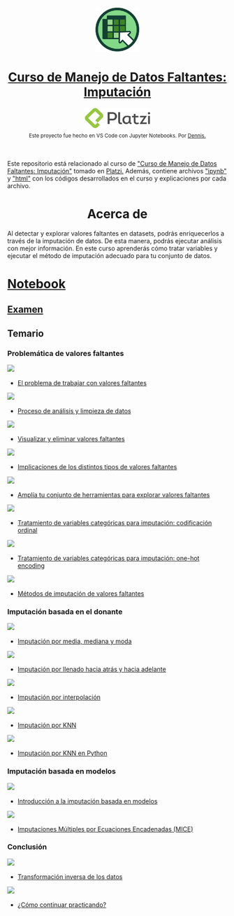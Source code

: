 <p align="center"><a href="https://platzi.com/cursos/datos-faltantes-imputacion"><img src="codes/images/logo.png" alt="MarkText" width="100" height="100"></p>

<h1 align="center"><a href="https://platzi.com/cursos/datos-faltantes-imputacion">Curso de Manejo de Datos Faltantes: Imputación</a></h1>

<div align="center">
  <a href="https://platzi.com">
    <img src="codes/images/platzi.png" width="150" height="47" alt="Platzi">
  </a>
</div>

<div align="center">
  <sub>Este proyecto fue hecho en VS Code con Jupyter Notebooks. Por
    <a href="https://github.com/DensLopez">Dennis.</a>
  </sub>
</div>
<br />
<br />

Este repositorio está relacionado al curso de <a href="https://platzi.com/cursos/datos-faltantes-imputacion">"Curso de Manejo de Datos Faltantes: Imputación"</a> tomado en <a href="https://platzi.com">Platzi.</a> Además, contiene archivos ["ipynb"](codes) y ["html"](codes/html/) con los códigos desarrollados en el curso y explicaciones por cada archivo.
<br />

<h1 align="center">Acerca de </h1>
Al detectar y explorar valores faltantes en datasets, podrás enriquecerlos a través de la imputación de datos. De esta manera, podrás ejecutar análisis con mejor información. En este curso aprenderás cómo tratar variables y ejecutar el método de imputación adecuado para tu conjunto de datos.

<br />

# [Notebook](codes/imputacion.ipynb)

## [Examen](codes/Examen.pdf)

## Temario

### Problemática de valores faltantes

![](https://static.platzi.com/cdn-cgi/image/,width=300,quality=100,format=auto/https://thumbs.cdn.mdstrm.com/thumbs/512e13acaca1ebcd2f000279/thumb_6351affb966aae087941761b_6351affb966aae0879417624_66s.jpg)

- [El problema de trabajar con valores faltantes](https://platzi.com/clases/4197-datos-faltantes-imputacion/55395-el-problema-de-trabajar-con-valores-faltantes/)

![](https://static.platzi.com/cdn-cgi/image/,width=300,quality=100,format=auto/https://thumbs.cdn.mdstrm.com/thumbs/512e13acaca1ebcd2f000279/thumb_6351b720bf9a3d1aaacc1f3f_6351b720bf9a3d1aaacc1f4b_80s.jpg)

- [Proceso de análisis y limpieza de datos](https://platzi.com/clases/4197-datos-faltantes-imputacion/55396-proceso-de-analisis-y-limpieza-de-datos/) 

![](https://static.platzi.com/cdn-cgi/image/,width=300,quality=100,format=auto/https://thumbs.cdn.mdstrm.com/thumbs/512e13acaca1ebcd2f000279/thumb_6351b6e9d23c6b089a9c938f_6351b6e9d23c6b089a9c939b_50s.jpg)

- [Visualizar y eliminar valores faltantes](https://platzi.com/clases/4197-datos-faltantes-imputacion/55397-visualizar-y-eliminar-valores-faltantes/) 

![](https://static.platzi.com/cdn-cgi/image/,width=300,quality=100,format=auto/https://thumbs.cdn.mdstrm.com/thumbs/512e13acaca1ebcd2f000279/thumb_6351b7167986c1088b0a3ddb_6351b7167986c1088b0a3de7_58s.jpg)

- [Implicaciones de los distintos tipos de valores faltantes](https://platzi.com/clases/4197-datos-faltantes-imputacion/55398-implicaciones-de-los-distintos-tipos-de-valores-fa/)

![](https://static.platzi.com/cdn-cgi/image/,width=300,quality=100,format=auto/https://thumbs.cdn.mdstrm.com/thumbs/512e13acaca1ebcd2f000279/thumb_6351b703942a82085e587f1f_6351b703942a82085e587f2b_72s.jpg)

- [Amplía tu conjunto de herramientas para explorar valores faltantes](https://platzi.com/clases/4197-datos-faltantes-imputacion/55399-amplia-tu-conjunto-de-herramientas-para-explorar-v/)

![](https://static.platzi.com/cdn-cgi/image/,width=300,quality=100,format=auto/https://thumbs.cdn.mdstrm.com/thumbs/512e13acaca1ebcd2f000279/thumb_6351b70888e4250850de1e64_6351b70888e4250850de1e70_96s.jpg)

- [Tratamiento de variables categóricas para imputación: codificación ordinal](https://platzi.com/clases/4197-datos-faltantes-imputacion/55400-tratamiento-de-variables-categoricas-para-imputaci/)

![](https://static.platzi.com/cdn-cgi/image/,width=300,quality=100,format=auto/https://thumbs.cdn.mdstrm.com/thumbs/512e13acaca1ebcd2f000279/thumb_6351b70c34a19908ba16e5f5_6351b70c34a19908ba16e601_77s.jpg)

- [Tratamiento de variables categóricas para imputación: one-hot encoding](https://platzi.com/clases/4197-datos-faltantes-imputacion/55401-tratamiento-de-variables-categoricas-para-imputaci/)

![](https://static.platzi.com/cdn-cgi/image/,width=300,quality=100,format=auto/https://thumbs.cdn.mdstrm.com/thumbs/512e13acaca1ebcd2f000279/thumb_6351be0e779d3e28860ce088_6351be0e779d3e28860ce094_28s.jpg)

- [Métodos de imputación de valores faltantes](https://platzi.com/clases/4197-datos-faltantes-imputacion/55402-metodos-de-imputacion-de-valores-faltantes/)

### Imputación basada en el donante

![](https://static.platzi.com/cdn-cgi/image/,width=300,quality=100,format=auto/https://thumbs.cdn.mdstrm.com/thumbs/512e13acaca1ebcd2f000279/thumb_6351be04aec35708a06c6453_6351be04aec35708a06c645f_62s.jpg)

- [Imputación por media, mediana y moda](https://platzi.com/clases/4197-datos-faltantes-imputacion/55403-imputacion-por-media-mediana-y-moda/)

![](https://static.platzi.com/cdn-cgi/image/,width=300,quality=100,format=auto/https://thumbs.cdn.mdstrm.com/thumbs/512e13acaca1ebcd2f000279/thumb_6351bdff7986c1088b0a3ee4_6351bdff7986c1088b0a3ef0_56s.jpg)

- [Imputación por llenado hacia atrás y hacia adelante](https://platzi.com/clases/4197-datos-faltantes-imputacion/55404-imputacion-por-llenado-hacia-atras-y-hacia-adelant/)

![](https://static.platzi.com/cdn-cgi/image/,width=300,quality=100,format=auto/https://thumbs.cdn.mdstrm.com/thumbs/512e13acaca1ebcd2f000279/thumb_6351be109e94ca671b481448_6351be109e94ca671b481454_71s.jpg)

- [Imputación por interpolación](https://platzi.com/clases/4197-datos-faltantes-imputacion/55405-imputacion-por-interpolacion/)

![](https://static.platzi.com/cdn-cgi/image/,width=300,quality=100,format=auto/https://thumbs.cdn.mdstrm.com/thumbs/512e13acaca1ebcd2f000279/thumb_6351be0f9e94ca671b481430_6351be0f9e94ca671b48143c_27s.jpg)

- [Imputación por KNN](https://platzi.com/clases/4197-datos-faltantes-imputacion/55406-imputacion-por-knn/)

![](https://static.platzi.com/cdn-cgi/image/,width=300,quality=100,format=auto/https://thumbs.cdn.mdstrm.com/thumbs/512e13acaca1ebcd2f000279/thumb_6351be0baec35708a06c646d_6351be0baec35708a06c6479_72s.jpg)

- [Imputación por KNN en Python](https://platzi.com/clases/4197-datos-faltantes-imputacion/55407-imputacion-por-knn-en-python/)

### Imputación basada en modelos

![](https://static.platzi.com/cdn-cgi/image/,width=300,quality=100,format=auto/https://thumbs.cdn.mdstrm.com/thumbs/512e13acaca1ebcd2f000279/thumb_6351c51f0632e61aa918e081_6351c51f0632e61aa918e08d_81s.jpg)

- [Introducción a la imputación basada en modelos](https://platzi.com/clases/4197-datos-faltantes-imputacion/55408-introduccion-a-la-imputacion-basada-en-modelos/)

![](https://static.platzi.com/cdn-cgi/image/,width=300,quality=100,format=auto/https://thumbs.cdn.mdstrm.com/thumbs/512e13acaca1ebcd2f000279/thumb_6351c527ca42c02885de9b03_6351c527ca42c02885de9b0f_79s.jpg)

- [Imputaciones Múltiples por Ecuaciones Encadenadas (MICE)](https://platzi.com/clases/4197-datos-faltantes-imputacion/55409-imputaciones-multiples-por-ecuaciones-encadenadas-/)

### Conclusión

![](https://static.platzi.com/cdn-cgi/image/,width=300,quality=100,format=auto/https://thumbs.cdn.mdstrm.com/thumbs/512e13acaca1ebcd2f000279/thumb_6351c4fa9e94ca671b4816a1_6351c4fa9e94ca671b4816ad_43s.jpg)

- [Transformación inversa de los datos](https://platzi.com/clases/4197-datos-faltantes-imputacion/55410-transformacion-inversa-de-los-datos/) 

![](https://static.platzi.com/cdn-cgi/image/,width=300,quality=100,format=auto/https://thumbs.cdn.mdstrm.com/thumbs/512e13acaca1ebcd2f000279/thumb_6351c512779d3e28860ce36c_6351c512779d3e28860ce378_19s.jpg)

- [¿Cómo continuar practicando?](https://platzi.com/clases/4197-datos-faltantes-imputacion/55411-como-continuar-practicando/) 
